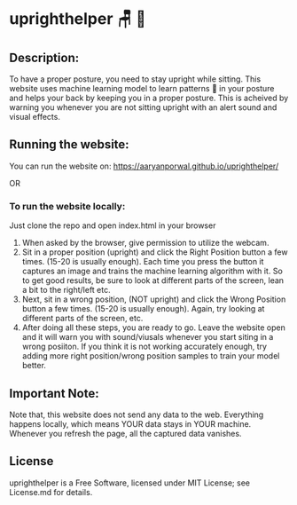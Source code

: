 # uprighthelper 🪑 🤖

## Description:
To have a proper posture, you need to stay upright while sitting. This website uses machine learning model to learn patterns 👣 in your posture and helps your back by keeping you in a proper posture. This is acheived by warning you whenever you are not sitting upright with an alert sound and visual effects.
## Running the website:
 You can run the website on: https://aaryanporwal.github.io/uprighthelper/
 
 OR
 
 ### To run the website locally:
 Just clone the repo and open index.html in your browser
 1. When asked by the browser, give permission to utilize the webcam.
 2. Sit in a proper position (upright) and click the Right Position button a few times. (15-20 is usually enough). Each time you press the button it captures an image and trains the machine learning algorithm with it. So to get good results, be sure to look at different parts of the screen, lean a bit to the right/left etc.
 3. Next, sit in a wrong position, (NOT upright) and click the Wrong Position button a few times. (15-20 is usually enough). Again, try looking at different parts of the screen, etc.
4. After doing all these steps, you are ready to go. Leave the website open and it will warn you with sound/viusals whenever you start siting in a wrong posiiton.
If you think it is not working accurately enough, try adding more right position/wrong position samples to train your model better.

## Important Note: 
Note that, this website does not send any data to the web. Everything happens locally, which means YOUR data stays in YOUR machine. Whenever you refresh the page, all the captured data vanishes.

## License
uprighthelper is a Free Software, licensed under MIT License; see License.md for details.
